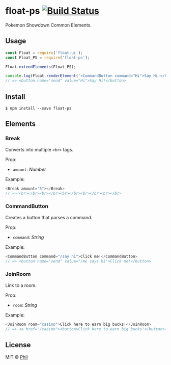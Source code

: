 # float-ps [![Build Status](https://travis-ci.org/CreaturePhil/float-ps.svg?branch=master)](https://travis-ci.org/CreaturePhil/float-ps)

Pokemon Showdown Common Elements.

## Usage

```js
const Float = require('float-ui');
const Float_PS = require('float-ps');

Float.extendElements(Float_PS);

console.log(Float.renderElement('<CommandButton command="Hi">Say Hi!</CommandButton>'));
// => <button name="send" value="Hi">Say Hi!</button>
```

## Install

```
$ npm install --save float-ps
```

## Elements

### Break

Converts into multiple `<br>` tags.

Prop:

- ``amount``: _Number_

Example:

```js
<Break amount="5"></Break>
// => <br></br><br></br><br></br><br></br><br></br>
```

### CommandButton

Creates a button that parses a command.

Prop:

- ``command``: _String_

Example:

```js
<CommandButton command="/say hi">Click me!</CommandButton>
// => <button name="send" value="/me says hi">Click me!</button>
```

### JoinRoom

Link to a room.

Prop:

- ``room``: _String_

Example:

```js
<JoinRoom room="casino">Click here to earn big bucks!</JoinRoom>
// => <a href="/casino"><button>Click here to earn big bucks!</button></a>
```

## License

MIT © [Phil](LICENSE)

